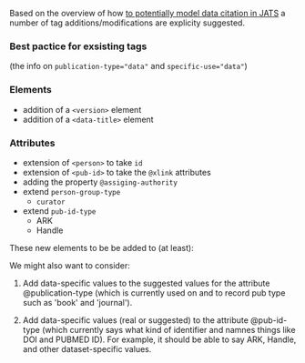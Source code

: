 Based on the overview of how [to potentially model data citation in JATS](https://github.com/data-citation-working-group/data-citation-workshop-2014/blob/master/data-citation-to-JATS-mapping-v1.md) a number of tag 
additions/modifications are explicity suggested. 

### Best pactice for exsisting tags

(the info on `publication-type="data"` and `specific-use="data"`)

### Elements

- addition of a `<version>` element 
- addition of a `<data-title>` element 


### Attributes

- extension of `<person>` to take `id`
- extension of `<pub-id>` to take the `@xlink` attributes
- adding the property `@assiging-authority`
- extend `person-group-type`
    - `curator`
- extend `pub-id-type`
    - ARK
    - Handle
 

These new elements to be be added to (at least):
   <mixed-citation>
   <element-citation>
   <related-object>

We might also want to consider:

1) Add data-specific values to the suggested values for 
the attribute @publication-type (which is currently used 
on <mixed-citation> and <element-citation> to record
pub type such as 'book' and 'journal').

2) Add data-specific values (real or suggested) to the 
attribute @pub-id-type (which currently says what kind
of identifier and namnes things like DOI and PUBMED ID).
For example, it should be able to say ARK, Handle,
and other dataset-specific values.

